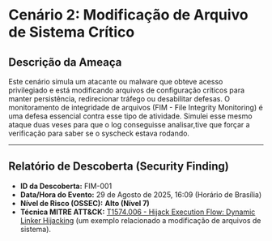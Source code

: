 # Cenário 2: Modificação de Arquivo de Sistema Crítico

## Descrição da Ameaça
Este cenário simula um atacante ou malware que obteve acesso privilegiado e está modificando arquivos de configuração críticos para manter persistência, redirecionar tráfego ou desabilitar defesas. O monitoramento de integridade de arquivos (FIM - File Integrity Monitoring) é uma defesa essencial contra esse tipo de atividade. Simulei esse mesmo ataque duas veses para que o log conseguisse analisar,tive que forçar a verificação para saber se o syscheck estava rodando.

---

## Relatório de Descoberta (Security Finding)

* **ID da Descoberta:** FIM-001
* **Data/Hora do Evento:** 29 de Agosto de 2025, 16:09 (Horário de Brasília)
* **Nível de Risco (OSSEC):** **Alto (Nível 7)**
* **Técnica MITRE ATT&CK:** [T1574.006 - Hijack Execution Flow: Dynamic Linker Hijacking](https://attack.mitre.org/techniques/T1574/006) (um exemplo relacionado a modificação de arquivos de sistema).


